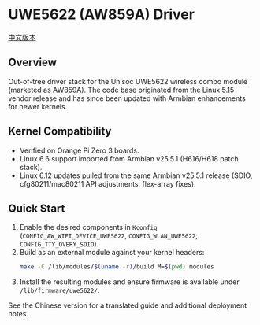 # UWE5622 (AW859A) Driver

[中文版本](README.zh.md)

## Overview

Out-of-tree driver stack for the Unisoc UWE5622 wireless combo module (marketed as AW859A). The code base originated from the Linux 5.15 vendor release and has since been updated with Armbian enhancements for newer kernels.

## Kernel Compatibility

- Verified on Orange Pi Zero 3 boards.
- Linux 6.6 support imported from Armbian v25.5.1 (H616/H618 patch stack).
- Linux 6.12 updates pulled from the same Armbian v25.5.1 release (SDIO, cfg80211/mac80211 API adjustments, flex-array fixes).

## Quick Start

1. Enable the desired components in `Kconfig` (`CONFIG_AW_WIFI_DEVICE_UWE5622`, `CONFIG_WLAN_UWE5622`, `CONFIG_TTY_OVERY_SDIO`).
2. Build as an external module against your kernel headers:
   ```bash
   make -C /lib/modules/$(uname -r)/build M=$(pwd) modules
   ```
3. Install the resulting modules and ensure firmware is available under `/lib/firmware/uwe5622/`.

See the Chinese version for a translated guide and additional deployment notes.
